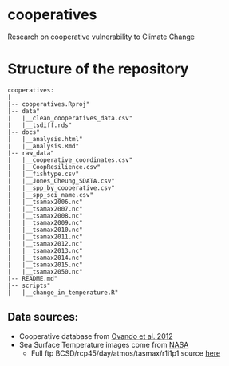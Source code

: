 # cooperatives

Research on cooperative vulnerability to Climate Change

# Structure of the repository

```
cooperatives:
|
|-- cooperatives.Rproj"            
|-- data"                          
|   |__clean_cooperatives_data.csv"
|   |__tsdiff.rds"                 
|-- docs"                          
|   |__analysis.html"              
|   |__analysis.Rmd"               
|-- raw_data"                      
|   |__cooperative_coordinates.csv"
|   |__CoopResilience.csv"         
|   |__fishtype.csv"               
|   |__Jones_Cheung_SDATA.csv"     
|   |__spp_by_cooperative.csv"     
|   |__spp_sci_name.csv"           
|   |__tsamax2006.nc"              
|   |__tsamax2007.nc"              
|   |__tsamax2008.nc"              
|   |__tsamax2009.nc"              
|   |__tsamax2010.nc"              
|   |__tsamax2011.nc"              
|   |__tsamax2012.nc"              
|   |__tsamax2013.nc"              
|   |__tsamax2014.nc"              
|   |__tsamax2015.nc"              
|   |__tsamax2050.nc"              
|-- README.md"                     
|-- scripts"                       
|   |__change_in_temperature.R" 
```

## Data sources:

- Cooperative database from [Ovando et al. 2012](https://www.sciencedirect.com/science/article/pii/S0308597X12000565?via%3Dihub)
- Sea Surface Temperature images come from [NASA](https://cds.nccs.nasa.gov/nex-gddp/)
  - Full ftp BCSD/rcp45/day/atmos/tasmax/r1i1p1 source [here](ftp://ftp.nccs.nasa.gov/BCSD/rcp45/day/atmos/tasmax/r1i1p1/v1.0/)
